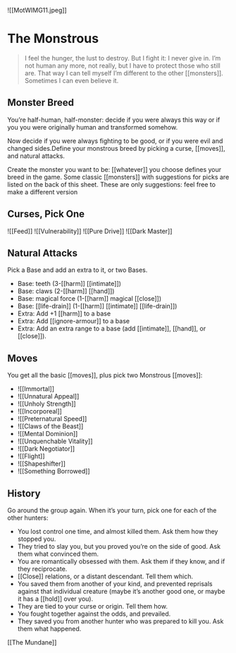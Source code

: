 ![[MotWIMG11.jpeg]]
# The Monstrous

> I feel the hunger, the lust to destroy. But I fight it: I never give in. I’m not human any more, not really, but I have to protect those who still are. That way I can tell myself I’m different to the other [[monsters]]. Sometimes I can even believe it.

## Monster Breed 

You’re half-human, half-monster: decide if you were always this way or if you you were originally human and transformed somehow.

Now decide if you were always fighting to be good, or if you were evil and changed sides.Define your monstrous breed by picking a curse, [[moves]], and natural attacks.

Create the monster you want to be: [[whatever]] you choose defines your breed in the game. Some classic [[monsters]] with suggestions for picks are listed on the back of this sheet. These are only suggestions: feel free to make a different version

## Curses, Pick One
![[Feed]]
![[Vulnerability]]
![[Pure Drive]]
![[Dark Master]] 
## Natural Attacks
Pick a Base and add an extra to it, or two Bases.
- Base: teeth (3-[[harm]] [[intimate]])
- Base: claws (2-[[harm]] [[hand]])
- Base: magical force (1-[[harm]] magical [[close]])
- Base: [[life-drain]] (1-[[harm]] [[intimate]] [[life-drain]])
- Extra: Add +1 [[harm]] to a base
- Extra: Add [[ignore-armour]] to a base
- Extra: Add an extra range to a base (add [[intimate]], [[hand]], or [[close]]).

## Moves

You get all the basic [[moves]], plus pick two Monstrous [[moves]]:
- ![[Immortal]]
- ![[Unnatural Appeal]]
- ![[Unholy Strength]]
- ![[Incorporeal]]
- ![[Preternatural Speed]]
- ![[Claws of the Beast]]
- ![[Mental Dominion]]
- ![[Unquenchable Vitality]]
- ![[Dark Negotiator]]
- ![[Flight]]
- ![[Shapeshifter]]
- ![[Something Borrowed]]
## History
Go around the group again. When it’s your turn, pick one for each of the other hunters:
- You lost control one time, and almost killed them. Ask them how they stopped you.
- They tried to slay you, but you proved you’re on the side of good. Ask them what convinced them.
- You are romantically obsessed with them. Ask them if they know, and if they reciprocate.
- [[Close]] relations, or a distant descendant. Tell them which.
- You saved them from another of your kind, and prevented reprisals against that individual creature (maybe it’s another good one, or maybe it has a [[hold]] over you).
- They are tied to your curse or origin. Tell them how.
- You fought together against the odds, and prevailed.
- They saved you from another hunter who was prepared to kill you. Ask them what happened.

[[The Mundane]]